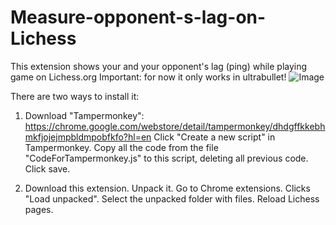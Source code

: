 # Measure-opponent-s-lag-on-Lichess
This extension shows your and your opponent's lag (ping) while playing game on Lichess.org
Important: for now it only works in ultrabullet!
![Image](https://snag.gy/TkcuVI.jpg?raw=true "Screenshot")

There are two ways to install it:
1. Download "Tampermonkey": https://chrome.google.com/webstore/detail/tampermonkey/dhdgffkkebhmkfjojejmpbldmpobfkfo?hl=en
Click "Create a new script" in Tampermonkey. Copy all the code from the file "CodeForTampermonkey.js" to this script, deleting all previous code. Click save.

2. Download this extension. Unpack it. Go to Chrome extensions. Clicks "Load unpacked". Select the unpacked folder with files. Reload Lichess pages. 
